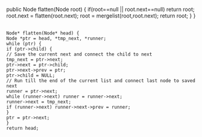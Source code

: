 public Node flatten(Node root) {
if(root==null || root.next==null)
return root;
root.next = flatten(root.next);
root = mergelist(root,root.next);
return root;
}
}
​
```
Node* flatten(Node* head) {
Node *ptr = head, *tmp_next, *runner;
while (ptr) {
if (ptr->child) {
// Save the current next and connect the child to next
tmp_next = ptr->next;
ptr->next = ptr->child;
ptr->next->prev = ptr;
ptr->child = NULL;
// Run till the end of the current list and connect last node to saved next
runner = ptr->next;
while (runner->next) runner = runner->next;
runner->next = tmp_next;
if (runner->next) runner->next->prev = runner;
}
ptr = ptr->next;
}
return head;
```